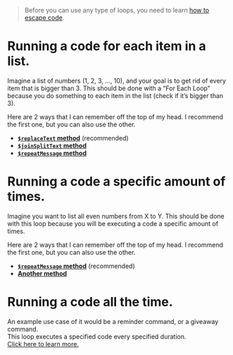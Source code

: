 > Before you can use any type of loops, you need to learn [how to escape code](Escaping.md).

# Running a code for each item in a list.
Imagine a list of numbers (1, 2, 3, ..., 10), and your goal is to get rid of every item that is bigger than 3. This should be done with a “For Each Loop” because you do something to each item in the list (check if it’s bigger than 3).

Here are 2 ways that I can remember off the top of my head. I recommend the first one, but you can also use the other.
- **[`$replaceText` method](For%20Each%3A%20%24replaceText.md)** (recommended)
- **[`$joinSplitText` method](For%20Each%3A%20%24joinSplitText.md)**
- **[`$repeatMessage` method](For%20Each%3A%20%24repeatMessage.md)**

# Running a code a specific amount of times.
Imagine you want to list all even numbers from X to Y. This should be done with this loop because you will be executing a code a specific amount of times.

Here are 2 ways that I can remember off the top of my head. I recommend the first one, but you can also use the other.
- **[`$repeatMessage` method](Run%20X%20Times%3A%20%24repeatMessage.md)** (recommended)
- **[Another method](Run%20X%20Times%3A%20Other%20method.md)**

# Running a code all the time.
An example use case of it would be a reminder command, or a giveaway command. \
This loop executes a specified code every specified duration. \
[Click here to learn more.](Run%20Every%20X%20Duration.md)
